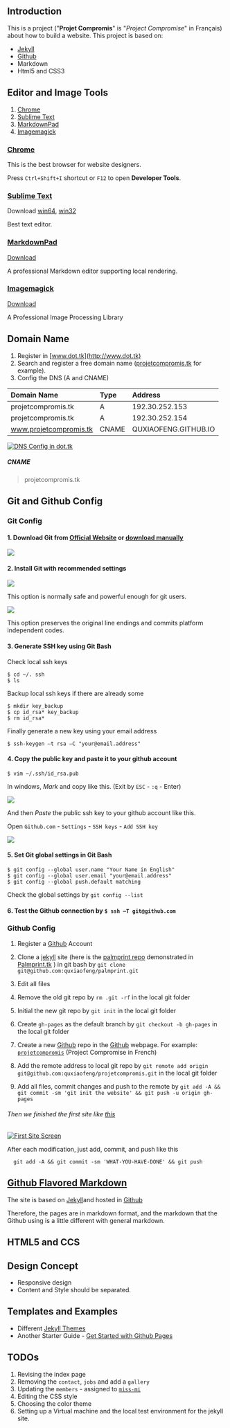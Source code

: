 Introduction
-------

This is a project ("**Projet Compromis**" is "*Project Compromise*" in Français) about how to build a website.
This project is based on:

+ [Jekyll](http://jekyllrb.com/)
+ [Github](https://github.com/)
+ Markdown
+ Html5 and CSS3

Editor and Image Tools
------------------------

1. [Chrome](https://www.google.com/chrome/browser/)
1. [Sublime Text](http://www.sublimetext.com/)
2. [MarkdownPad](http://markdownpad.com/)
3. [Imagemagick](http://www.imagemagick.org/)

### [Chrome](https://www.google.com/chrome/browser/) 

This is the best browser for website designers. 

Press `Ctrl+Shift+I` shortcut or `F12` to open **Developer Tools**.

### [Sublime Text](http://www.sublimetext.com/)

Download [win64](http://c758482.r82.cf2.rackcdn.com/Sublime%20Text%20Build%203059%20x64%20Setup.exe), [win32](http://c758482.r82.cf2.rackcdn.com/Sublime%20Text%20Build%203059%20Setup.exe)

Best text editor.

### [MarkdownPad](http://markdownpad.com/)

[Download](http://markdownpad.com/download/markdownpad2-setup.exe)

A professional Markdown editor supporting local rendering.

### [Imagemagick](http://www.imagemagick.org/)

[Download](http://www.imagemagick.org/download/binaries/ImageMagick-6.8.9-7-Q16-x64-dll.exe)

A Professional Image Processing Library


Domain Name
------

1. Register in [www.dot.tk](http://www.dot.tk)
2. Search and register a free domain name ([projetcompromis.tk](http://projetcompromis.tk) for example).
3. Config the DNS (A and CNAME)

| Domain Name           | Type  | Address               |
|:-------------------   |:---   |:----------------      |
|projetcompromis.tk     |  A    | 192.30.252.153        |
|projetcompromis.tk     |  A    | 192.30.252.154        |
|www.projetcompromis.tk | CNAME | QUXIAOFENG.GITHUB.IO  |

[![DNS Config in dot.tk](/images/dnsconfig.png)](/images/dnsconfig.png)

##### CNAME

>    projetcompromis.tk


Git and Github Config
----------------

### Git Config

#### 1. Download Git from [Official Website](http://git-scm.com/download/win) or [download manually](https://github.com/msysgit/msysgit/releases/download/Git-1.9.4-preview20140815/Git-1.9.4-preview20140815.exe)

![](/images/download-git.png)

#### 2. Install Git with recommended settings

![](/images/git-install-path-options.png)

This option is normally safe and powerful enough for git users.

![](/images/git-install-line-ending-options.png)

This option preserves the original line endings and commits platform independent codes.

#### 3. Generate SSH key using **Git Bash**

Check local ssh keys

    $ cd ~/. ssh
    $ ls

Backup local ssh keys if there are already some

    $ mkdir key_backup
    $ cp id_rsa* key_backup
    $ rm id_rsa*

Finally generate a new key using your email address

    $ ssh-keygen –t rsa –C "your@email.address"

#### 4. Copy the public key and paste it to your github account

    $ vim ~/.ssh/id_rsa.pub

In windows, *Mark* and copy like this. (Exit by `ESC` - `:q` - Enter)

![](/images/git-install-mark-in-windows.jpg)

And then *Paste* the public ssh key to your github account like this.

Open `Github.com` - `Settings` - `SSH keys` - `Add SSH key`

![](/images/github-add-ssh-key-menu.png)

#### 5. Set Git global settings in **Git Bash**

    $ git config --global user.name "Your Name in English"
    $ git config --global user.email "your@email.address"
    $ git config --global push.default matching

Check the global settings by `git config --list`

#### 6. Test the Github connection by `$ ssh –T git@github.com`


### Github Config

1. Register a [Github](https://github.com/) Account

3. Clone a [jekyll](http://jekyllrb.com/) site (here is the [palmprint repo](https://github.com/quxiaofeng/palmprint) demonstrated in [Palmprint.tk](http://palmprint.tk/) ) in git bash by `git clone git@github.com:quxiaofeng/palmprint.git`

4. Edit all files

5. Remove the old git repo by `rm .git -rf` in the local git folder

6. Initial the new git repo by `git init` in the local git folder

7. Create `gh-pages` as the default branch by `git checkout -b gh-pages` in the local git folder

8. Create a new [Github](https://github.com/) repo in the [Github](https://github.com/) webpage. For example: [`projetcompromis`](https://github.com/quxiaofeng/projetcompromis) (Project Compromise in French)

9. Add the remote address to local git repo by `git remote add origin git@github.com:quxiaofeng/projetcompromis.git` in the local git folder

10. Add all files, commit changes and push to the remote by `git add -A && git commit -sm 'git init the website' && git push -u origin gh-pages`

###### Then we finished the first site like [this](/images/firstsite.png)

[![First Site Screen](/images/firstsite.png)](/images/firstsite.png)

After each modification, just add, commit, and push like this

      git add -A && git commit -sm 'WHAT-YOU-HAVE-DONE' && git push

[Github Flavored Markdown](https://help.github.com/articles/github-flavored-markdown)
----------------

The site is based on [Jekyll](http://jekyllrb.com/)and hosted in [Github](https://github.com/)

Therefore, the pages are in markdown format, and the markdown that the Github using is a little different with general markdown.

HTML5 and CCS
----------------

Design Concept
----------------

+ Responsive design
+ Content and Style should be separated.

Templates and Examples
----------------

+ Different [Jekyll Themes](http://jekyllthemes.org/)
+ Another Starter Guide - [Get Started with Github Pages](http://24ways.org/2013/get-started-with-github-pages/)

TODOs
------------

1. Revising the index page
2. Removing the `contact`, `jobs` and add a `gallery`
3. Updating the `members` - assigned to [`miss-mi`](https://github.com/miss-mi)
4. Editing the CSS style
5. Choosing the color theme
6. Setting up a Virtual machine and the local test environment for the jekyll site.



